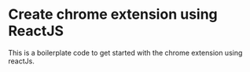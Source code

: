# Create chrome extension using ReactJS

This is a boilerplate code to get started with the chrome extension using reactJs.


